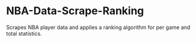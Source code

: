 # NBA-Data-Scrape-Ranking
Scrapes NBA player data and applies a ranking algorithm for per game and total statistics.
